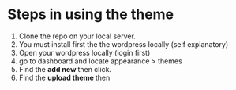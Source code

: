 # Steps in using the theme

1. Clone the repo on your local server.
2. You must install first the the wordpress locally (self explanatory)
3. Open your wordpress locally (login first)
4. go to dashboard and locate appearance > themes 
5. Find the <b> add new </b> then click.
6. Find the <b> upload theme </b> then 
